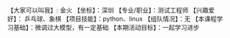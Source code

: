 【大家可以叫我】: 金火
【坐标】：深圳
【专业/职业】：测试工程师
【兴趣爱好】： 乒乓球、象棋
【项目技能】：python、linux
【组队情况】：无
【本课程学习基础】：微调过大模型，有一定基础
【本期活动目标】：一起学习进步
